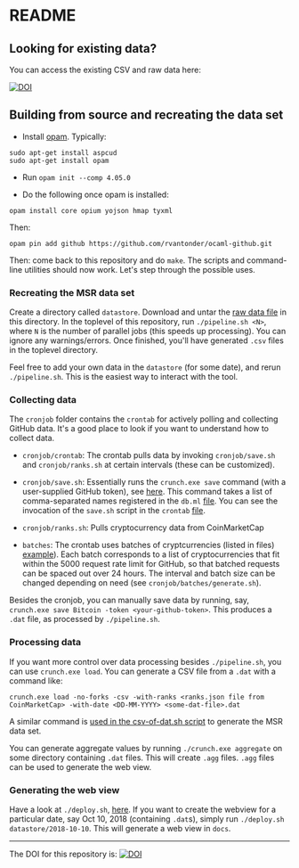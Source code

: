 # README

## Looking for existing data?

You can access the existing CSV and raw data here:

[![DOI](https://zenodo.org/badge/DOI/10.5281/zenodo.2595588.svg)](https://doi.org/10.5281/zenodo.2595588)

## Building from source and recreating the data set

- Install [opam](https://opam.ocaml.org/doc/Install.html). Typically:

```
sudo apt-get install aspcud
sudo apt-get install opam
```

- Run `opam init --comp 4.05.0`

- Do the following once opam is installed:

```
opam install core opium yojson hmap tyxml
```

Then:

```
opam pin add github https://github.com/rvantonder/ocaml-github.git 
```

Then: come back to this repository and do `make`. The scripts and command-line utilities should now work. Let's step through the possible uses. 

### Recreating the MSR data set

Create a directory called `datastore`. Download and untar the [raw data file](https://zenodo.org/record/2595588/files/raw-data-2018-01-21-to-2019-02-04.tar.gz?download=1) in this directory.
In the toplevel of this repository, run `./pipeline.sh <N>`, where `N` is the number of parallel jobs (this speeds up processing). You can ignore any warnings/errors. Once finished, you'll have generated `.csv` files in the toplevel directory.

Feel free to add your own data in the `datastore` (for some date), and rerun `./pipeline.sh`. This is the easiest way to interact with the tool.

### Collecting data

The `cronjob` folder contains the `crontab` for actively polling and collecting GitHub data. It's a good place to look if you want to understand how to collect data.

- `cronjob/crontab`: The crontab pulls data by invoking `cronjob/save.sh` and `cronjob/ranks.sh` at certain intervals (these can be customized).

- `cronjob/save.sh`: Essentially runs the `crunch.exe save` command (with a user-supplied GitHub token), see [here](https://github.com/rvantonder/CryptOSS/blob/master/cronjob/save.sh#L14). This command takes a list of comma-separated names registered in the `db.ml` [file](https://github.com/rvantonder/CryptOSS/blob/master/lib/db.ml). You can see the invocation of the `save.sh` script in the `crontab` [file](https://github.com/rvantonder/CryptOSS/blob/master/cronjob/crontab). 

- `cronjob/ranks.sh`: Pulls cryptocurrency data from CoinMarketCap

- `batches`: The crontab uses batches of cryptcurrencies (listed in files) [example](https://github.com/rvantonder/CryptOSS/blob/master/cronjob/batches/batch-0.txt)). Each batch corresponds to a list of cryptocurrencies that fit within the 5000 request rate limit for GitHub, so that batched requests can be spaced out over 24 hours. The interval and batch size can be changed depending on need (see `cronjob/batches/generate.sh`).

Besides the cronjob, you can manually save data by running, say, `crunch.exe save Bitcoin -token <your-github-token>`. This produces a `.dat` file, as processed by `./pipeline.sh`.

### Processing data

If you want more control over data processing besides `./pipeline.sh`, you can use `crunch.exe load`. You can generate a CSV file from a `.dat` with a command like:

```
crunch.exe load -no-forks -csv -with-ranks <ranks.json file from CoinMarketCap> -with-date <DD-MM-YYYY> <some-dat-file>.dat
```

A similar command is [used in the csv-of-dat.sh script](https://github.com/rvantonder/CryptOSS/blob/master/csv-of-dat.sh#L17) to generate the MSR data set.

You can generate aggregate values by running `./crunch.exe aggregate` on some directory containing `.dat` files. This will create `.agg` files. `.agg` files can be used to generate the web view.

### Generating the web view

Have a look at `./deploy.sh`, [here](https://github.com/rvantonder/CryptOSS/blob/master/deploy.sh#L13-L18). If you want to create the webview for a particular date, say Oct 10, 2018 (containing `.dat`s), simply run `./deploy.sh datastore/2018-10-10`. This will generate a web view in `docs`.

-----

The DOI for this repository is: [![DOI](https://zenodo.org/badge/169338876.svg)](https://zenodo.org/badge/latestdoi/169338876)
